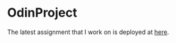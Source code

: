 # OdinProject

The latest assignment that I work on is deployed at [here](https://puayonghao.github.io/OdinProject/).
